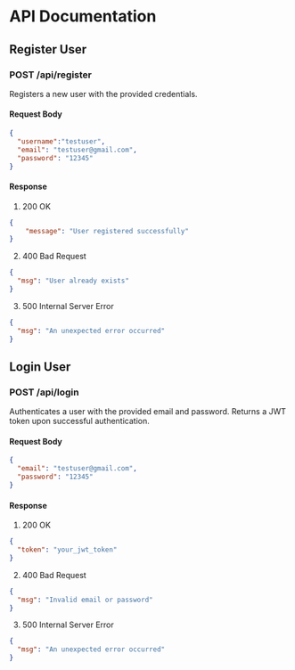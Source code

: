 # API Documentation

## Register User

### POST /api/register

Registers a new user with the provided credentials.

#### Request Body

```json
{
  "username":"testuser",
  "email": "testuser@gmail.com",
  "password": "12345"
}
```

#### Response

1. 200 OK

```json
{
    "message": "User registered successfully"
}
```

2. 400 Bad Request

```json
{
  "msg": "User already exists"
}
```
3. 500 Internal Server Error
   
```json
{
  "msg": "An unexpected error occurred"
}
```

## Login User

### POST /api/login

Authenticates a user with the provided email and password. Returns a JWT token upon successful authentication.

#### Request Body

```json
{
  "email": "testuser@gmail.com",
  "password": "12345"
}
```

#### Response

1. 200 OK

```json
{
  "token": "your_jwt_token"
}
```

2. 400 Bad Request

```json
{
  "msg": "Invalid email or password"
}
```
3. 500 Internal Server Error
   
```json
{
  "msg": "An unexpected error occurred"
}
```
